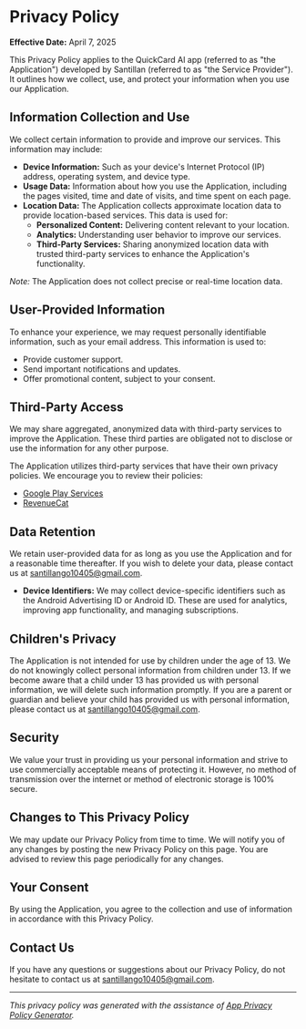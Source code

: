 # Privacy Policy

**Effective Date:** April 7, 2025

This Privacy Policy applies to the QuickCard AI app (referred to as "the Application") developed by Santillan (referred to as "the Service Provider"). It outlines how we collect, use, and protect your information when you use our Application.

## Information Collection and Use

We collect certain information to provide and improve our services. This information may include:

- **Device Information:** Such as your device's Internet Protocol (IP) address, operating system, and device type.
- **Usage Data:** Information about how you use the Application, including the pages visited, time and date of visits, and time spent on each page.
- **Location Data:** The Application collects approximate location data to provide location-based services. This data is used for:
  - **Personalized Content:** Delivering content relevant to your location.
  - **Analytics:** Understanding user behavior to improve our services.
  - **Third-Party Services:** Sharing anonymized location data with trusted third-party services to enhance the Application's functionality.

*Note:* The Application does not collect precise or real-time location data.

## User-Provided Information

To enhance your experience, we may request personally identifiable information, such as your email address. This information is used to:

- Provide customer support.
- Send important notifications and updates.
- Offer promotional content, subject to your consent.

## Third-Party Access

We may share aggregated, anonymized data with third-party services to improve the Application. These third parties are obligated not to disclose or use the information for any other purpose.

The Application utilizes third-party services that have their own privacy policies. We encourage you to review their policies:

- [Google Play Services](https://www.google.com/policies/privacy/)
- [RevenueCat](https://www.revenuecat.com/privacy)

## Data Retention

We retain user-provided data for as long as you use the Application and for a reasonable time thereafter. If you wish to delete your data, please contact us at [santillango10405@gmail.com](mailto:santillango10405@gmail.com).

- **Device Identifiers:** We may collect device-specific identifiers such as the Android Advertising ID or Android ID. These are used for analytics, improving app functionality, and managing subscriptions.


## Children's Privacy

The Application is not intended for use by children under the age of 13. We do not knowingly collect personal information from children under 13. If we become aware that a child under 13 has provided us with personal information, we will delete such information promptly. If you are a parent or guardian and believe your child has provided us with personal information, please contact us at [santillango10405@gmail.com](mailto:santillango10405@gmail.com).

## Security

We value your trust in providing us your personal information and strive to use commercially acceptable means of protecting it. However, no method of transmission over the internet or method of electronic storage is 100% secure.

## Changes to This Privacy Policy

We may update our Privacy Policy from time to time. We will notify you of any changes by posting the new Privacy Policy on this page. You are advised to review this page periodically for any changes.

## Your Consent

By using the Application, you agree to the collection and use of information in accordance with this Privacy Policy.

## Contact Us

If you have any questions or suggestions about our Privacy Policy, do not hesitate to contact us at [santillango10405@gmail.com](mailto:santillango10405@gmail.com).

---

*This privacy policy was generated with the assistance of [App Privacy Policy Generator](https://app-privacy-policy-generator.nisrulz.com/).*
